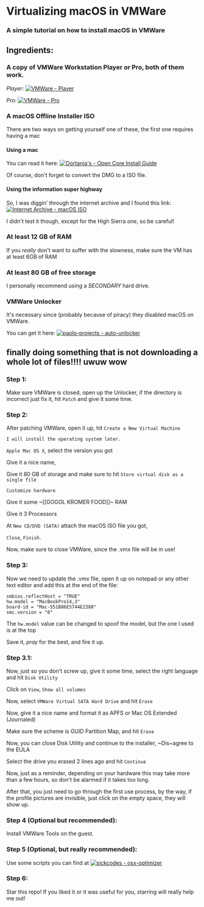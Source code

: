 # Virtualizing macOS in VMWare
### A simple tutorial on how to install macOS in VMWare

## Ingredients:
### A copy of VMWare Workstation Player or Pro, both of them work.
*Player:* [![VMWare - Player](https://img.shields.io/badge/VMWare-Player-yellow)](https://www.vmware.com/products/workstation-player.html)

*Pro:* [![VMWare - Pro](https://img.shields.io/badge/VMWare-Pro-blue)](https://www.vmware.com/products/workstation-pro.html)

### A macOS Offline Installer ISO

There are two ways on getting yourself one of these, the first one requires having a mac

#### Using a mac
You can read it here: [![Dortania's - Open Core Install Guide](https://img.shields.io/badge/Dortania's-Open_Core_Install_Guide-blue)](https://dortania.github.io/OpenCore-Install-Guide/installer-guide/mac-install.html)

Of course, don't forget to convert the DMG to a ISO file.

#### Using the information super highway
So, I was diggin' through the internet archive and I found this link: [![Internet Archive - macOS ISO ](https://img.shields.io/badge/Internet_Archive-macOS_ISO_-blue?logo=internetarchive)](https://archive.org/download/macos_iso)

I didn't test it though, except for the High Sierra one, so be careful!

### At least 12 GB of RAM
If you _really_ don't want to suffer with the slowness, make sure the VM has at least 6GB of RAM

### At least 80 GB of free storage
I personally recommend using a *SECONDARY* hard drive.

### VMWare Unlocker
It's necessary since (probably because of piracy) they disabled macOS on VMWare.

You can get it here: [![paolo-projects - auto-unlocker](https://img.shields.io/badge/paolo--projects-auto--unlocker-blue?logo=github)](https://github.com/paolo-projects/auto-unlocker/releases)

## finally doing something that is not downloading a whole lot of files!!!! uwuw wow

### Step 1:
Make sure VMWare is closed, open up the Unlocker, if the directory is incorrect just fix it, hit `Patch` and give it some time.

### Step 2:
After patching VMWare, open it up, hit `Create a New Virtual Machine`

`I will install the operating system later.`

`Apple Mac OS X`, select the version you got

Give it a nice name,

Give it 80 GB of storage and make sure to hit `Store virtual disk as a single file`

`Customize hardware`

Give it some ~[[GOGOL KROMER FOOD]]~ RAM

Give it 3 Processors

At `New CD/DVD (SATA)` attach the macOS ISO file you got,

`Close`, `Finish`.

Now, make sure to close VMWare, since the .vmx file will be in use!

### Step 3:
Now we need to update the .vmx file, open it up on notepad or any other text editor and add this at the end of the file:
```
smbios.reflectHost = "TRUE"
hw.model = "MacBookPro14,3"
board-id = "Mac-551B86E5744E2388"
smc.version = "0"
```
The `hw.model` value can be changed to spoof the model, but the one I used is at the top

Save it, _pray_ for the best, and fire it up.

### Step 3.1:

Now, just so you don't screw up, give it some time, select the right language and hit `Disk Utility`

Click on `View`, `Show all volumes`

Now, select `VMWare Virtual SATA Hard Drive` and hit `Erase`

Now, give it a nice name and format it as APFS or Mac OS Extended (Journaled)

Make sure the scheme is GUID Partition Map, and hit `Erase`

Now, you can close Disk Utility and continue to the installer, ~Dis~agree to the EULA

Select the drive you erased 2 lines ago and hit `Continue`

Now, just as a reminder, depending on your hardware this may take more than a few hours, so don't be alarmed if it takes too long.

After that, you just need to go through the first use process, by the way, if the profile pictures are invisible, just click on the empty space, they will show up.

### Step 4 (Optional but recommended):
Install VMWare Tools on the guest.

### Step 5 (Optional, but really recommended):
Use some scripts you can find at [![sickcodes - osx-optimizer](https://img.shields.io/badge/sickcodes-osx--optimizer-blue?logo=github)](https://github.com/sickcodes/osx-optimizer)

### Step 6:
Star this repo! If you liked it or it was useful for you, starring will really help me out!
